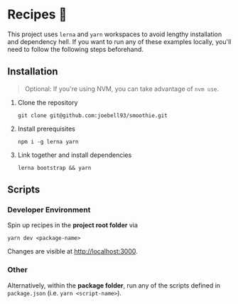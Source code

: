 # Recipes 📖

This project uses `lerna` and `yarn` workspaces to avoid lengthy installation and dependency hell. If you want to run any of these examples locally, you'll need to follow the following steps beforehand.

## Installation

>Optional: If you're using NVM, you can take advantage of `nvm use`.

1. Clone the repository
    ```
    git clone git@github.com:joebell93/smoothie.git
    ```
2. Install prerequisites
    ```
    npm i -g lerna yarn
    ```
3. Link together and install dependencies
    ```
    lerna bootstrap && yarn
    ```

## Scripts

### Developer Environment

Spin up recipes in the **project root folder** via 

```
yarn dev <package-name>
```

Changes are visible at [http://localhost:3000](http://localhost:3000).

### Other

Alternatively, within the **package folder**, run any of the scripts defined in `package.json` (i.e. `yarn <script-name>`).
